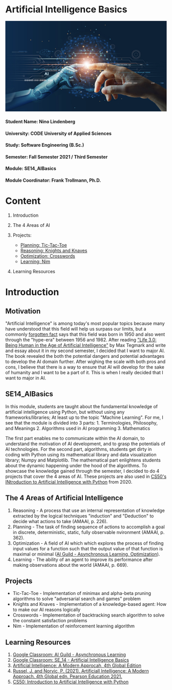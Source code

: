 # Artificial Intelligence Basics

![AI Basics](Assets/banner/AIBasics.png)

#### Student Name: Nino Lindenberg
#### University: CODE University of Applied Sciences
#### Study: Software Engineering (B.Sc.)
#### Semester: Fall Semester 2021 / Third Semester
#### Module: SE14_AIBasics
#### Module Coordinator: Frank Trollmann, Ph.D.

# Content

1. Introduction
2. The 4 Areas of AI
3. Projects:

    - [Planning: Tic-Tac-Toe](https://github.com/Artificial-Ninoligence/SE14_AI-Basics/tree/main/01_Planning/tictactoe)
    - [Reasoning: Knights and Knaves](https://github.com/Artificial-Ninoligence/SE14_AI-Basics/tree/main/02_Reasoning/knightsandknaves)
    - [Optimization: Crosswords](https://github.com/Artificial-Ninoligence/SE14_AI-Basics/tree/main/03_Optimization/crosswords)
    - [Learning: Nim](https://github.com/Artificial-Ninoligence/SE14_AI-Basics/tree/main/04_Learning/nim)

4. Learning Resources

# Introduction

## Motivation
"Artificial Intelligence" is among today's most popular topics because many have understood that this field will help us surpass our limits, but a commonly [forgotten fact](https://www.kdnuggets.com/2018/02/birth-ai-first-hype-cycle.html#:~:text=While%20artificial%20intelligence%20(AI)%20is,cycle%20between%201956%20and%201982.) says that this field was born in 1950 and also went through the "hype-era" between 1956 and 1982. After reading ["Life 3.0: Being Human in the Age of Artificial Intelligence"](https://en.wikipedia.org/wiki/Life_3.0) by Max Tegmark and write and essay about it in my second semester, I decided that I want to major AI. The book revealed the both the potential dangers and potential advantages to develop the AI domain further. After wighing the scale with both pros and cons, I believe that there is a way to ensure that AI will develop for the sake of humanity and I want to be a part of it. This is when I really decided that I want to major in AI.

## SE14_AIBasics
In this module, students are taught about the fundamental knowledge of artificial intelligence using Python, but without using any frameworks/libraries; At least up to the topic "Machine Learning". For me, I see that the module is divided into 3 parts:
    1. Terminologies, Philosophy, and Meanings
    2. Algorithms used in AI programming
    3. Mathematics

The first part enables me to communicate within the AI domain, to understand the motivation of AI development, and to grasp the potentials of AI technologies. For the second part, algorithms, students get dirty in coding with Python using its mathematical library and data visualization library; Numpy and Matplotlib. The mathematical part enlightens students about the dynamic happening under the hood of the algorithms. To showcase the knowledge gained through the semester, I decided to do 4 projects that cover the 4 areas of AI. These projects are also used in [CS50's INtroduction to Artificial Intelligence with Python](https://cs50.harvard.edu/ai/2020/) from 2020.

## The 4 Areas of Artificial Intelligence

1. Reasoning - A process that use an internal representation of knowledge extracted by the logical techniques "induction" and "Deduction" to decide what actions to take (AMAAI, p. 226).
2. Planning - The task of finding sequence of actions to accomplish a goal in discrete, deterministic, static, fully observable nvironment (AMAAI, p. 362).
3. Optimization - A field of AI which which explores the process of finding input values for a function such that the output value of that function is maximal or minimal ([AI Guild - Asynchronous Learning, Optimization](https://classroom.google.com/u/0/w/MTIxNDc0NDk4NDY4/tc/MzM4MjgyOTc1NDFa)).
4. Learning - The ability of an agent to improve its performance after making observations about the world (AMAAI, p. 669).

## Projects

- Tic-Tac-Toe - Implementation of minimax and alpha-beta pruning algorithms to solve "adversarial search and games" problem
- Knights and Knaves - Implementation of a knowledge-based agent: How to make our AI reasons logically
- Crosswords - Implementation of backtracking search algorithm to solve the constaint satisfaction problems
- Nim - Implementation of reinforcement learning algorithm

## Learning Resources
1. [Google Classroom: AI Guild - Asynchronous Learning](https://classroom.google.com/u/0/c/MTIxNDc0NDk4NDY4)
2. [Google Classroom: SE_14 - Artificial Intelligence Basics](https://classroom.google.com/u/0/c/MzA1Mzk0ODY0MTI3)
3. [Artificial Intelligence: A Modern Approcah, 4th Global Edition](http://aima.cs.berkeley.edu/global-index.html)
4. [Russel, J. and Norvic, P. (2021). Artificiall Intelligence: A Modern Approach. 4th Global edn. Pearson Education 2021.](https://www.amazon.de/Artificial-Intelligence-Modern-Approach-Global/dp/1292401133/ref=asc_df_1292401133/?tag=googshopde-21&linkCode=df0&hvadid=500783497845&hvpos=&hvnetw=g&hvrand=15265746337720976469&hvpone=&hvptwo=&hvqmt=&hvdev=c&hvdvcmdl=&hvlocint=&hvlocphy=9043086&hvtargid=pla-1219002048885&psc=1&th=1&psc=1)
5. [CS50: Introduction to Artificial Intelligence with Python](https://cs50.harvard.edu/ai/2020/)